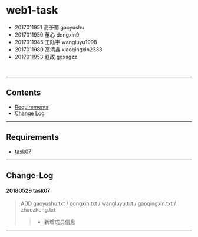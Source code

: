 # web1-task
* 2017011951  高予蜀  gaoyushu
* 2017011950  董心    dongxin9
* 2017011945  王陆宇  wangluyu1998
* 2017011980  高清鑫  xiaoqingxin2333
* 2017011953  赵政    gqxsgzz
<br>

----
## Contents
* [Requirements](##Requirements)
* [Change Log](##Change-Log)
----
## Requirements
* [task07](www.edu2act.net/team/2017-ji-WEB-kai-fa-yi/tasks/1689/)
----
## Change-Log
#### 20180529 task07
> ADD gaoyushu.txt / dongxin.txt / wangluyu.txt / gaoqingxin.txt / zhaozheng.txt
>> * 新增成员信息
----
